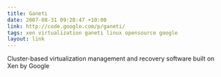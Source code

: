 ```yaml
---
title: Ganeti
date: 2007-08-31 09:28:47 +10:00
link: http://code.google.com/p/ganeti/
tags: xen virtualization ganeti linux opensource google
layout: link
---
```

Cluster-based virtualization management and recovery software built on Xen by Google
